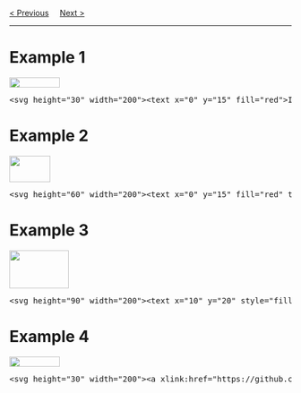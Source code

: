 <a href="/JS/Graphics/SVG/Path.md">&lt; Previous</a>
&nbsp;&nbsp;&nbsp;
<a href="/JS/Graphics/SVG/Stroking.md">Next &gt;</a>
<hr>
<h1>Example 1</h1>
<img src="https://i.imgur.com/VV2aSGv.png" width="90" height="18">
<pre>&lt;svg height="30" width="200"&gt;&lt;text x="0" y="15" fill="red"&gt;I love SVG!&lt;/text&gt;&lt;/svg&gt;</pre>
<h1>Example 2</h1>
<img src="https://i.imgur.com/i0Ejiqs.png" width="73" height="47">
<pre>&lt;svg height="60" width="200"&gt;&lt;text x="0" y="15" fill="red" transform="rotate(30 20,40)"&gt;I love SVG!&lt;/text&gt;&lt;/svg&gt;</pre>
<h1>Example 3</h1>
<img src="https://i.imgur.com/pIymYab.png" width="106" height="68">
<pre>&lt;svg height="90" width="200"&gt;&lt;text x="10" y="20" style="fill:red;"&gt;Several Lines:&lt;tspan x="10" y="45"&gt;First Line.&lt;/tspan&gt;&lt;tspan x="10" y="70"&gt;Second Line.&lt;/tspan&gt;&lt;/text&gt;&lt;/svg&gt;</pre>
<h1>Example 4</h1>
<a href="https://github.com/BGP100/HTML-Guide/tree/main/HTML"><img src="https://i.imgur.com/VV2aSGv.png" width="90" height="18"></a>
<pre>&lt;svg height="30" width="200"&gt;&lt;a xlink:href="https://github.com/BGP100/HTML-Guide/tree/main/HTML" target="_blank"&gt;&lt;text x="0" y="15" fill="red"&gt;I love SVG!&lt;/text&gt;&lt;/a&gt;&lt;/svg&gt;</pre>

